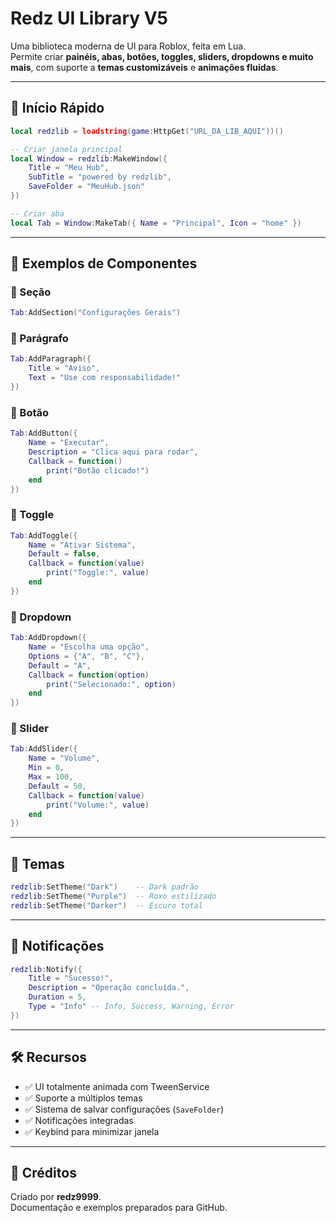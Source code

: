 
# Redz UI Library V5

Uma biblioteca moderna de UI para Roblox, feita em Lua.  
Permite criar **painéis, abas, botões, toggles, sliders, dropdowns e muito mais**, com suporte a **temas customizáveis** e **animações fluidas**.

---

## 🚀 Início Rápido

```lua
local redzlib = loadstring(game:HttpGet("URL_DA_LIB_AQUI"))()

-- Criar janela principal
local Window = redzlib:MakeWindow({
    Title = "Meu Hub",
    SubTitle = "powered by redzlib",
    SaveFolder = "MeuHub.json"
})

-- Criar aba
local Tab = Window:MakeTab({ Name = "Principal", Icon = "home" })
```

---

## 📌 Exemplos de Componentes

### 🔹 Seção
```lua
Tab:AddSection("Configurações Gerais")
```

### 🔹 Parágrafo
```lua
Tab:AddParagraph({
    Title = "Aviso",
    Text = "Use com responsabilidade!"
})
```

### 🔹 Botão
```lua
Tab:AddButton({
    Name = "Executar",
    Description = "Clica aqui para rodar",
    Callback = function()
        print("Botão clicado!")
    end
})
```

### 🔹 Toggle
```lua
Tab:AddToggle({
    Name = "Ativar Sistema",
    Default = false,
    Callback = function(value)
        print("Toggle:", value)
    end
})
```

### 🔹 Dropdown
```lua
Tab:AddDropdown({
    Name = "Escolha uma opção",
    Options = {"A", "B", "C"},
    Default = "A",
    Callback = function(option)
        print("Selecionado:", option)
    end
})
```

### 🔹 Slider
```lua
Tab:AddSlider({
    Name = "Volume",
    Min = 0,
    Max = 100,
    Default = 50,
    Callback = function(value)
        print("Volume:", value)
    end
})
```

---

## 🎨 Temas

```lua
redzlib:SetTheme("Dark")    -- Dark padrão
redzlib:SetTheme("Purple")  -- Roxo estilizado
redzlib:SetTheme("Darker")  -- Escuro total
```

---

## 🔔 Notificações

```lua
redzlib:Notify({
    Title = "Sucesso!",
    Description = "Operação concluída.",
    Duration = 5,
    Type = "Info" -- Info, Success, Warning, Error
})
```

---

## 🛠️ Recursos

- ✅ UI totalmente animada com TweenService  
- ✅ Suporte a múltiplos temas  
- ✅ Sistema de salvar configurações (`SaveFolder`)  
- ✅ Notificações integradas  
- ✅ Keybind para minimizar janela  

---

## 📌 Créditos
Criado por **redz9999**.  
Documentação e exemplos preparados para GitHub.  
